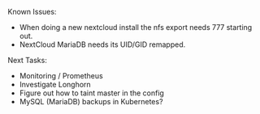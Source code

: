  Known Issues:
 - When doing a new nextcloud install the nfs export needs 777 starting out.
 - NextCloud MariaDB needs its UID/GID remapped.

 Next Tasks:
 - Monitoring / Prometheus
 - Investigate Longhorn
 - Figure out how to taint master in the config
 - MySQL (MariaDB) backups in Kubernetes?